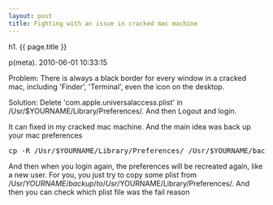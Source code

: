 ```yaml
---
layout: post
title: Fighting with an issue in cracked mac machine
---
```


h1. {{ page.title }} 

p(meta). 2010-06-01 10:33:15

Problem: There is always a black border for every window in a cracked mac, including 'Finder', 'Terminal', even the icon on the desktop.

Solution: Delete 'com.apple.universalaccess.plist' in /Usr/$YOURNAME/Library/Preferences/. And then Logout and login.

It can fixed in my cracked mac machine.
And the main idea was back up your mac preferences
<pre name='code' class='css'>
cp -R /Usr/$YOURNAME/Library/Preferences/ /Usr/$YOURNAME/backup/
</pre>

And then when you login again, the preferences will be recreated again, like a new user.
For you, you just try to copy some plist from /Usr/$YOURNAME/backup/ to /Usr/$YOURNAME/Library/Preferences/. And then you can check which plist file was the fail reason